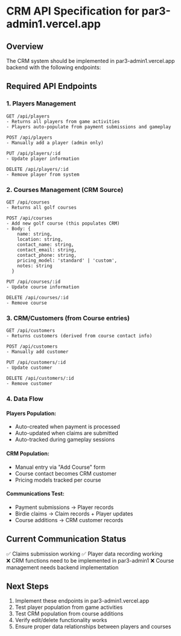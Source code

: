 # CRM API Specification for par3-admin1.vercel.app

## Overview
The CRM system should be implemented in par3-admin1.vercel.app backend with the following endpoints:

## Required API Endpoints

### 1. Players Management
```
GET /api/players
- Returns all players from game activities
- Players auto-populate from payment submissions and gameplay

POST /api/players 
- Manually add a player (admin only)

PUT /api/players/:id
- Update player information

DELETE /api/players/:id  
- Remove player from system
```

### 2. Courses Management (CRM Source)
```
GET /api/courses
- Returns all golf courses

POST /api/courses
- Add new golf course (this populates CRM)
- Body: {
    name: string,
    location: string, 
    contact_name: string,
    contact_email: string,
    contact_phone: string,
    pricing_model: 'standard' | 'custom',
    notes: string
  }

PUT /api/courses/:id
- Update course information

DELETE /api/courses/:id
- Remove course
```

### 3. CRM/Customers (from Course entries)
```
GET /api/customers
- Returns customers (derived from course contact info)

POST /api/customers
- Manually add customer

PUT /api/customers/:id  
- Update customer

DELETE /api/customers/:id
- Remove customer
```

### 4. Data Flow

#### Players Population:
- Auto-created when payment is processed
- Auto-updated when claims are submitted  
- Auto-tracked during gameplay sessions

#### CRM Population:
- Manual entry via "Add Course" form
- Course contact becomes CRM customer
- Pricing models tracked per course

#### Communications Test:
- Payment submissions → Player records
- Birdie claims → Claim records + Player updates
- Course additions → CRM customer records

## Current Communication Status
✅ Claims submission working
✅ Player data recording working  
❌ CRM functions need to be implemented in par3-admin1
❌ Course management needs backend implementation

## Next Steps
1. Implement these endpoints in par3-admin1.vercel.app
2. Test player population from game activities
3. Test CRM population from course additions
4. Verify edit/delete functionality works
5. Ensure proper data relationships between players and courses
